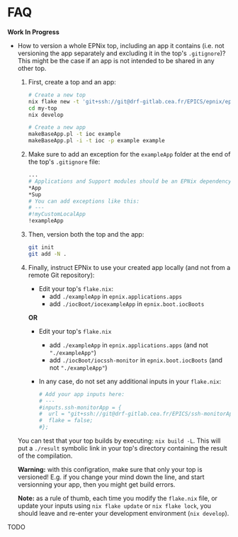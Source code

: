 # FAQ

**Work In Progress**

- How to version a whole EPNix top, including an app it contains (i.e. not
  versioning the app separately and excluding it in the top's `.gitignore`)?
  This might be the case if an app is not intended to be shared in any other
  top.

    1. First, create a top and an app:
        ```sh
        # Create a new top
        nix flake new -t 'git+ssh://git@drf-gitlab.cea.fr/EPICS/epnix/epnix.git' my-top
        cd my-top
        nix develop

        # Create a new app
        makeBaseApp.pl -t ioc example
        makeBaseApp.pl -i -t ioc -p example example
        ```

    2. Make sure to add an exception for the `exampleApp` folder at the end of
       the top's `.gitignore` file:
        ```sh
        ...
        # Applications and Support modules should be an EPNix dependency in flake.nix
        *App
        *Sup
        # You can add exceptions like this:
        # ---
        #!myCustomLocalApp
        !exampleApp
        ```

    3. Then, version both the top and the app:
        ```sh
        git init
        git add -N .
        ```

    4. Finally, instruct EPNix to use your created app locally (and not from a
       remote Git repository):

        - Edit your top's `flake.nix`:
            - add `./exampleApp` in `epnix.applications.apps`
            - add `./iocBoot/iocexampleApp` in `epnix.boot.iocBoots`

        **OR**

        - Edit your top's `flake.nix`
            - add `./exampleApp` in `epnix.applications.apps` (and not
              `"./exampleApp"`)
            - add `./iocBoot/iocssh-monitor` in `epnix.boot.iocBoots` (and not
              `"./exampleApp"`)

        - In any case, do not set any additional inputs in your `flake.nix`:
            ```nix
            # Add your app inputs here:
            # ---
            #inputs.ssh-monitorApp = {
            #  url = "git+ssh://git@drf-gitlab.cea.fr/EPICS/ssh-monitorApp.git";
            #  flake = false;
            #};
            ```

    You can test that your top builds by executing: `nix build -L`. This will
    put a `./result` symbolic link in your top's directory containing the
    result of the compilation.

    **Warning:** with this configration, make sure that only your top is
    versioned! E.g. if you change your mind down the line, and start
    versionning your app, then you might get build errors.

    **Note:** as a rule of thumb, each time you modify the `flake.nix` file, or
    update your inputs using `nix flake update` or `nix flake lock`, you should
    leave and re-enter your development environment (`nix develop`).

TODO
